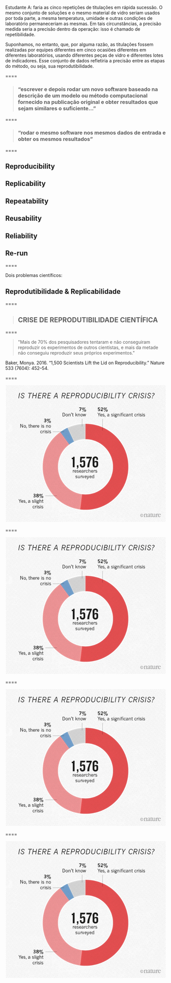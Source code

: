 Estudante A: faria as cinco repetições de titulações em rápida sucessão. O mesmo conjunto de soluções e o mesmo material de vidro seriam usados por toda parte, a mesma temperatura, umidade e outras condições de laboratório permaneceriam as mesmas. Em tais circunstâncias, a precisão medida seria a precisão dentro da operação: isso é chamado de repetibilidade. 

Suponhamos, no entanto, que, por alguma razão, as titulações fossem realizadas por equipes diferentes em cinco ocasiões diferentes em diferentes laboratórios, usando diferentes peças de vidro e diferentes lotes de indicadores. Esse conjunto de dados refletiria a precisão entre as etapas do método, ou seja, sua reprodutibilidade.

====

> ### “escrever e depois rodar um novo software baseado na descrição de um modelo ou método computacional fornecido na publicação original e obter resultados que sejam similares o suficiente…”

====

> ### “rodar o mesmo software nos mesmos dados de entrada e obter os mesmos resultados”


====
## Reproducibility 
## Replicability
## Repeatability
## Reusability
## Reliability
## Re-run

====

Dois problemas científicos:

## Reprodutibilidade & Replicabilidade

====

> ## CRISE DE REPRODUTIBILIDADE CIENTÍFICA

====

> "Mais de 70% dos pesquisadores tentaram e não conseguiram reproduzir os experimentos de outros cientistas, e mais da metade não conseguiu reproduzir seus próprios experimentos."

Baker, Monya. 2016. “1,500 Scientists Lift the Lid on
Reproducibility.” Nature 533 (7604): 452–54.

====


![avatar][avatar] <!-- .element: class="pull-center" -->

[avatar]: ../shared/img/1.jpeg

====


![avatar][avatar] <!-- .element: class="pull-center" -->

[avatar]: ../shared/img/2.png

====


![avatar][avatar]

[avatar]: ../shared/img/3.jpg

====


![avatar][avatar]

[avatar]: ../shared/img/111.png
